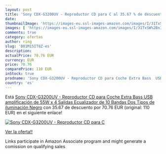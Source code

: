 ```yaml
---
layout: post
title: 'Sony CDX-G3200UV - Reproductor CD para C al 35.67 % de descuento'
date: 
thumbnailImage: 'https://images-eu.ssl-images-amazon.com/images/I/31TxSW%2BnIRL._SL200_.jpg'
images: [ 'https://images-eu.ssl-images-amazon.com/images/I/31TxSW%2BnIRL._SL200_.jpg' ]
comments: true
category: ofertas
author: ring
slug: 'B01M15IT8Z-es'
description:
actualPrice: 70.76 EUR
currency: EUR
price: 70.76
comparePrice: 110 EUR
inStock: true
prodname: 'Sony CDX-G3200UV - Reproductor CD para Coche Extra Bass  USB  amplificación de 55W x 4 Salidas  Ecualizador de 10 Bandas  Dos Tipos de iluminación  Negro'
country: 'es'
---
```


Está [Sony CDX-G3200UV - Reproductor CD para Coche Extra Bass  USB  amplificación de 55W x 4 Salidas  Ecualizador de 10 Bandas  Dos Tipos de iluminación  Negro](https://www.amazon.es/dp/B01M15IT8Z/?tag=tolees-21) con 35.67 de descuento por 70.76 EUR (original: 110 EUR) en el siguiente enlace!

[![Sony CDX-G3200UV - Reproductor CD para C](https://images-eu.ssl-images-amazon.com/images/I/31TxSW%2BnIRL._SL200_.jpg)](https://www.amazon.es/dp/B01M15IT8Z/?tag=tolees-21)

[Ver la oferta!!](https://www.amazon.es/dp/B01M15IT8Z/?tag=tolees-21)

Links participate in Amazon Associate program and might generate a comission on qualifying sales


